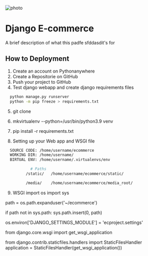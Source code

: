 ![photo](https://nongareshop.pythonanywhere.com/static/app/images/banner/s2.jpg)

# Django E-commerce

A brief description of what this padfe sfddasdit's for


## How to Deployment

1. Create an account on Pythonanywhere
2. Create a Repositorie on GitHub 
3. Push your project to GitHub
4. Test django webapp and create django requirements files

```bash
  python manage.py runserver
  python -m pip freeze > requirements.txt
```
5. git clone 

6. mkvirtualenv --python=/usr/bin/python3.9 venv 
7. pip install -r requirements.txt
8. Setting up your Web app and WSGI file


```bash
  SOURCE CODE: /home/username/ecommerce
  WORKING DIR: /home/username/
  BIRTUAL ENV: /home/username/.virtualenvs/env

           # Paths
         /static/	/home/username/ecommerce/static/

         /media/	/home/username/ecommerce/media_root/
```
9. WSGI
import os
import sys


path = os.path.expanduser('~/ecommerce')

if path not in sys.path:
    sys.path.insert(0, path)

os.environ['DJANGO_SETTINGS_MODULE'] = 'ecproject.settings'

from django.core.wsgi import get_wsgi_application

from django.contrib.staticfiles.handlers import StaticFilesHandler
application = StaticFilesHandler(get_wsgi_application())
